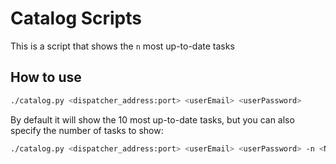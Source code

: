 # Catalog Scripts

This is a script that shows the `n` most up-to-date tasks

## How to use

```.bash
./catalog.py <dispatcher_address:port> <userEmail> <userPassword>
```

By default it will show the 10 most up-to-date tasks, but you can also specify the number of tasks to show:

```.bash
./catalog.py <dispatcher_address:port> <userEmail> <userPassword> -n <Number of tasks to show>
```
